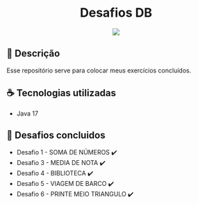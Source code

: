 <h1 align="center"> Desafios DB </h1>

<p align="center">
<img src="http://img.shields.io/static/v1?label=STATUS&message=EM%20DESENVOLVIMENTO&color=GREEN&style=for-the-badge"/>
</p>

## 📄 Descrição 

Esse repositório serve para colocar meus exercícios concluídos.

## ☕ Tecnologias utilizadas

- Java 17

## 📕 Desafios concluidos

- Desafio 1 - SOMA DE NÚMEROS ✔️
- Desafio 3 - MEDIA DE NOTA ✔️
- Desafio 4 - BIBLIOTECA ✔️
- Desafio 5 - VIAGEM DE BARCO ✔️
- Desafio 6 - PRINTE MEIO TRIANGULO ✔️
